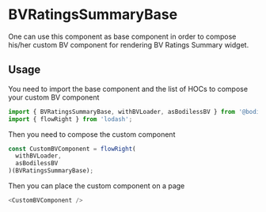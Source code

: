 # BVRatingsSummaryBase

One can use this component as base component in order to compose his/her custom BV component for rendering BV Ratings Summary widget.

## Usage

You need to import the base component and the list of HOCs to compose your custom BV component

``` js
import { BVRatingsSummaryBase, withBVLoader, asBodilessBV } from '@bodiless/bv';
import { flowRight } from 'lodash';
```

Then you need to compose the custom component

``` js
const CustomBVComponent = flowRight(
  withBVLoader,
  asBodilessBV
)(BVRatingsSummaryBase);
```

Then you can place the custom component on a page

``` js
<CustomBVComponent />
```
